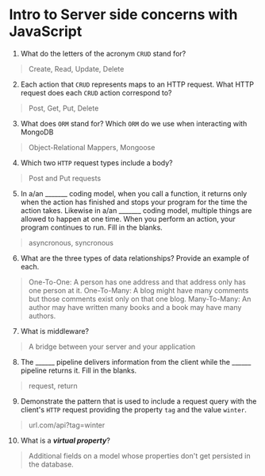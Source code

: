 # Intro to Server side concerns with JavaScript
01. What do the letters of the acronym `CRUD` stand for?

  > Create, Read, Update, Delete

02. Each action that `CRUD` represents maps to an HTTP request. What HTTP request does each `CRUD` action correspond to?

  > Post, Get, Put, Delete

03. What does `ORM` stand for? Which `ORM` do we use when interacting with MongoDB

  > Object-Relational Mappers, Mongoose

04. Which two `HTTP` request types include a body?

  > Post and Put requests

05. In a/an _______ coding model, when you call a function, it returns only when the action has finished and stops your program for the time the action takes. Likewise in a/an _______ coding model, multiple things are allowed to happen at one time. When you perform an action, your program continues to run.  Fill in the blanks.

  > asyncronous, syncronous

06. What are the three types of data relationships? Provide an example of each.

  > One-To-One: A person has one address and that address only has one person at it.
  > One-To-Many: A blog might have many comments but those comments exist only on that one blog.
  > Many-To-Many: An author may have written many books and a book may have many authors.

07. What is middleware?

  > A bridge between your server and your application

08. The ______ pipeline delivers information from the client while the ______ pipeline returns it. Fill in the blanks. 

  > request, return

09. Demonstrate the pattern that is used to include a request query with the client's `HTTP` request providing the property `tag` and the value `winter`.

  > url.com/api?tag=winter

10. What is a ***virtual property***?

  > Additional fields on a model whose properties don't get persisted in the database.
